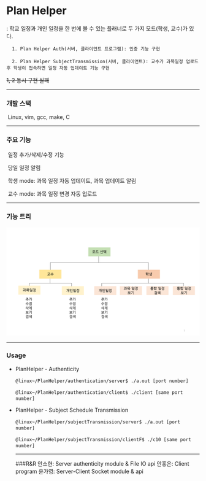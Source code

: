 # Plan Helper

: 학교 일정과 개인 일정을 한 번에 볼 수 있는 플래너로 두 가지 모드(학생, 교수)가 있다.

      1. Plan Helper Auth(서버, 클라이언트 프로그램): 인증 기능 구현

      2. Plan Helper SubjectTransmission(서버, 클라이언트): 교수가 과목일정 업로드 후 학생이 접속하면 일정 자동 업데이트 기능 구현

~~1, 2 동시 구현 실패~~

------
### 개발 스택
​	Linux, vim, gcc, make, C

------

### 주요 기능

​		일정 추가/삭제/수정 기능

​		당일 일정 알림

​		학생 mode: 과목 일정 자동 업데이트, 과목 업데이트 알림

​		교수 mode: 과목 일정 변경 자동 업로드

------

### 기능 트리

![functionTree](./functionTree.png)

------

### Usage

- PlanHelper - Authenticity

  ```
  @linux~/PlanHelper/authentication/server$ ./a.out [port number]
  ```

  ```
  @linux~/PlanHelper/authentication/client$ ./client [same port number]
  ```



- PlanHelper - Subject Schedule Transmission

  ```
  @linux~/PlanHelper/subjectTransmission/server$ ./a.out [port number]
  ```

  ```
  @linux~/PlanHelper/subjectTransmission/clientF$ ./c10 [same port number]
  ```

  -----
  ###R&R
  안소현: Server authenticity module & File IO api
  안홍은: Client program
  윤가영: Server-Client Socket module & api
